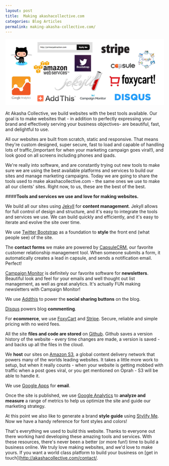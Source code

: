 ```yaml
---
layout: post
title:  Making akashacollective.com
categories: Blog Articles
permalink: making-akasha-collective.com/
---
```





<img class="img-responsive" src="/img/tools.jpg">

At Akasha Collective, we build websites with the best tools available.  Our goal is to make websites that - in addition to perfectly expressing your brand and effectively serving your business objectives-  are beautiful, fast, and delightful to use.  

All our websites are built from scratch, static and responsive.  That means they're custom designed, super secure, fast to load and capable of handling lots of traffic,(important for when your marketing campaign goes viral!), and look good on all screens including phones and ipads.

We're really into software, and are constantly trying out new tools to make sure we are using the best available platforms and services to build our sites and manage marketing campaigns.  Today we are going to share the tools used to make akashacollective.com - the same ones we use to make all our clients' sites.  Right now, to us, these are the best of the best.

####**Tools and services we use and love for making websites.**

We build all our sites using [Jekyll](http://www.jekyllrb.com) for **content management**.  Jekyll allows for full control of design and structure, and it's easy to integrate the tools and services we use.  We can build quickly and efficiently, and it's easy to iterate and evolve the site over time. 

We use [Twitter Bootstrap](http://getbootstrap.com/) as a foundation to **style** the front end (what people see) of the site.  

The **contact forms** we make are powered by [CapsuleCRM](http://capsulecrm.com/), our favorite customer relationship management tool.  When someone submits a form, it automatically creates a lead in capsule, and sends a notification email.  Perfect!

[Campaign Monitor](http://campaignmonitor.com) is definitely our favorite software for **newsletters**. Beautiful look and feel for your emails and well thought out list management, as well as great analytics. It's actually FUN making newsletters with Campaign Monitor!

We use [Addthis](http://www.addthis.com/) to power the **social sharing buttons** on the blog.

[Disqus](https://disqus.com/) powers blog **commenting**.

For **ecommerce**, we use [FoxyCart](http://foxycart.com) and [Stripe](http://stripe.com). Secure, reliable and simple pricing with no weird fees.

All the site **files and code are stored** on [Github](http://www.github.com). Github saves a version history of the website - every time changes are made, a version is saved - and backs up all the files in the cloud.

We **host** our sites on [Amazon S3](http://aws.amazon.com/s3/), a global content delivery network that powers many of the worlds leading websites.  It takes a little more work to setup, but when it really counts - when your website is getting mobbed with traffic when a post goes viral, or you get mentioned on Oprah - S3 will be able to handle it. 

We use [Google Apps](http://www.google.com/enterprise/apps/business/) for **email**.

Once the site is published, we use [Google Analytics](http://www.google.com/analytics/) to **analyze and measure** a range of metrics to help us optimize the site and guide our marketing strategy.

At this point we also like to generate a brand **style guide** using [Stylify Me](http://stylifyme.com).  Now we have a handy reference for font styles and colors!

That's everything we used to build this website.  Thanks to everyone out there working hard developing these amazing tools and services.  With these resources, there's never been a better (or more fun!) time to build a business online.  We truly love making websites, and we'd love to make yours. If you want a world class platform to build your business on [get in touch](http://akashacollective.com/contact/.







